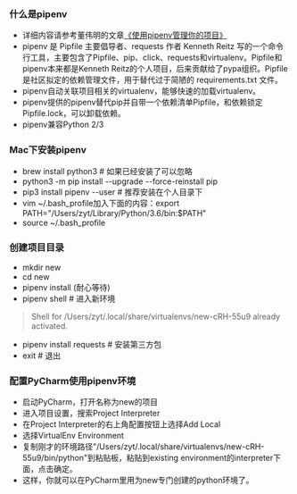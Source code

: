 ### 什么是pipenv
- 详细内容请参考董伟明的文章[《使用pipenv管理你的项目》](https://zhuanlan.zhihu.com/p/32913361)
- pipenv 是 Pipfile 主要倡导者、requests 作者 Kenneth Reitz 写的一个命令行工具，主要包含了Pipfile、pip、click、requests和virtualenv。Pipfile和pipenv本来都是Kenneth Reitz的个人项目，后来贡献给了pypa组织。Pipfile是社区拟定的依赖管理文件，用于替代过于简陋的 requirements.txt 文件。
- pipenv自动关联项目相关的virtualenv，能够快速的加载virtualenv。
- pipenv提供的pipenv替代pip并自带一个依赖清单Pipfile，和依赖锁定Pipfile.lock，可以卸载依赖。
- pipenv兼容Python 2/3


### Mac下安装pipenv
- brew install python3  # 如果已经安装了可以忽略
- python3 -m pip install --upgrade --force-reinstall pip
- pip3 install pipenv --user  # 推荐安装在个人目录下
- vim ~/.bash_profile加入下面的内容：export PATH="/Users/zyt/Library/Python/3.6/bin:$PATH"
- source ~/.bash_profile

### 创建项目目录
- mkdir new
- cd new
- pipenv install (耐心等待)
- pipenv shell               # 进入新环境
> Shell for /Users/zyt/.local/share/virtualenvs/new-cRH-55u9 already activated.
- pipenv install requests    # 安装第三方包
- exit                       # 退出


### 配置PyCharm使用pipenv环境
- 启动PyCharm，打开名称为new的项目
- 进入项目设置，搜索Project Interpreter
- 在Project Interpreter的右上角配置按钮上选择Add Local
- 选择VirtualEnv Environment
- 复制刚才的环境路径"/Users/zyt/.local/share/virtualenvs/new-cRH-55u9/bin/python"到粘贴板，粘贴到existing environment的interpreter下面，点击确定。
- 这样，你就可以在PyCharm里用为new专门创建的python环境了。

